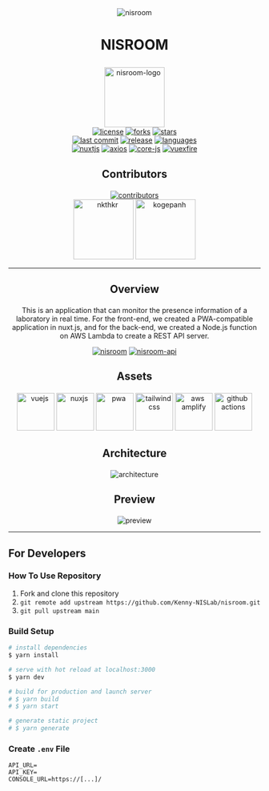<div align="center">
<img alt="nisroom" src="https://user-images.githubusercontent.com/49851726/117984555-e71ccc80-b372-11eb-9fed-a0f8d9260026.png">
</div>

# <p align="center">NISROOM</p>

<div align="center">
<img height="120px" alt="nisroom-logo" src="https://user-images.githubusercontent.com/49851726/118422474-4164b700-b6fe-11eb-9e7b-fe1091ec94b1.png">
</div>

<div align="center">
<a href="https://github.com/Kenny-NISLab/nisroom/blob/main/LICENSE.txt"><img src="https://img.shields.io/github/license/Kenny-NISLab/nisroom" alt="license"></a>
<a href="https://github.com/Kenny-NISLab/nisroom/network/members"><img src="https://shields.io/github/forks/Kenny-NISLab/nisroom?style=social" alt="forks"></a>
<a href="https://github.com/Kenny-NISLab/nisroom/stargazers"><img src="https://shields.io/github/stars/Kenny-NISLab/nisroom?style=social" alt="stars"></a>
</div>

<div align="center">
<a href="https://github.com/Kenny-NISLab/nisroom/commits/main"><img src="https://img.shields.io/github/last-commit/Kenny-NISLab/nisroom" alt="last commit"></a>
<a href="https://github.com/Kenny-NISLab/nisroom/releases"><img src="https://img.shields.io/github/v/release/Kenny-NISLab/nisroom" alt="release"></a>
<a href="https://github.com/Kenny-NISLab/nisroom"><img src="https://img.shields.io/github/languages/top/Kenny-NISLab/nisroom" alt="languages"></a>
</div>

<div align="center">
<a href="https://github.com/Kenny-NISLab/nisroom/blob/main/package.json"><img src="https://shields.io/github/package-json/dependency-version/Kenny-NISLab/nisroom/nuxt" alt="nuxtjs"></a>
<a href="https://github.com/Kenny-NISLab/nisroom/blob/main/package.json"><img src="https://shields.io/github/package-json/dependency-version/Kenny-NISLab/nisroom/axios" alt="axios"></a>
<a href="https://github.com/Kenny-NISLab/nisroom/blob/main/package.json"><img src="https://shields.io/github/package-json/dependency-version/Kenny-NISLab/nisroom/core-js" alt="core-js"></a>
<a href="https://github.com/Kenny-NISLab/nisroom/blob/main/package.json"><img src="https://shields.io/github/package-json/dependency-version/Kenny-NISLab/nisroom/vuexfire" alt="vuexfire"></a>
</div>

## <p align="center">Contributors</p>

<div align="center">
<a href="https://github.com/Kenny-NISLab/nisroom/graphs/contributors"><img src="https://img.shields.io/github/contributors/Kenny-NISLab/nisroom" alt="contributors"></a>
</div>

<div align="center">
<a href="https://github.com/nkthkr"><img src="https://avatars.githubusercontent.com/u/55532835?v=4" alt="nkthkr" height="120px"></a>
<a href="https://github.com/kogepanh"><img src="https://avatars.githubusercontent.com/u/49851726?v=4" alt="kogepanh" height="120px"></a>
</div>

---

## <p align="center">Overview</p>

<p align="center">This is an application that can monitor the presence information of a laboratory in real time. For the front-end, we created a PWA-compatible application in nuxt.js, and for the back-end, we created a Node.js function on AWS Lambda to create a REST API server.</p>

<div align="center">
<a href="https://github.com/Kenny-NISLab/nisroom"><img src="https://img.shields.io/badge/GitHub-nisroom-orange" alt="nisroom"></a>
<a href="https://github.com/Kenny-NISLab/nisroom-api"><img src="https://img.shields.io/badge/GitHub-nisroom--api-orange" alt="nisroom-api"></a>
</div>

## <p align="center">Assets</p>

<div align="center">
<a href="https://jp.vuejs.org/index.html" target="_blank" rel="noopener noreferrer"><img src="https://user-images.githubusercontent.com/49851726/118424838-ebded900-b702-11eb-90a3-d183b9bd0dd3.png" alt="vuejs" height="75px"></a>
<a href="https://ja.nuxtjs.org/" target="_blank" rel="noopener noreferrer"><img src="https://user-images.githubusercontent.com/49851726/118424833-eaadac00-b702-11eb-8707-a07d497bcc44.png" alt="nuxjs" height="75px"></a>
<a href="https://web.dev/progressive-web-apps/" target="_blank" rel="noopener noreferrer"><img src="https://user-images.githubusercontent.com/49851726/118424834-eb464280-b702-11eb-805b-77725574ed6a.png" alt="pwa" height="75px"></a>
<a href="https://tailwindcss.com/" target="_blank" rel="noopener noreferrer"><img src="https://user-images.githubusercontent.com/49851726/118424837-eb464280-b702-11eb-8e08-f19e6fe4da85.png" alt="tailwindcss" height="75px"></a>
<a href="https://aws.amazon.com/jp/amplify/" target="_blank" rel="noopener noreferrer"><img src="https://user-images.githubusercontent.com/49851726/118424830-e97c7f00-b702-11eb-9a8f-569b01a51be8.png" alt="aws amplify" height="75px"></a>
<a href="https://github.co.jp/features/actions" target="_blank" rel="noopener noreferrer"><img src="https://user-images.githubusercontent.com/49851726/118424828-e8e3e880-b702-11eb-9645-faaa50a5db7a.png" alt="github actions" height="75px"></a>
</div>

## <p align="center">Architecture</p>

<div align="center">
<img src="https://user-images.githubusercontent.com/49851726/116017595-06311400-a67b-11eb-872c-be969d7a6fb0.png" alt="architecture">
</div>

## <p align="center">Preview</p>

<div align="center">
<img src="https://user-images.githubusercontent.com/49851726/116806120-f5ded480-ab65-11eb-8bf3-a22a857bc3a6.gif" alt="preview">
</div>

---

## For Developers

### How To Use Repository

1. Fork and clone this repository
2. `git remote add upstream https://github.com/Kenny-NISLab/nisroom.git`
3. `git pull upstream main`

### Build Setup

```bash
# install dependencies
$ yarn install

# serve with hot reload at localhost:3000
$ yarn dev

# build for production and launch server
# $ yarn build
# $ yarn start

# generate static project
# $ yarn generate
```

### Create `.env` File

```.env
API_URL=
API_KEY=
CONSOLE_URL=https://[...]/
```

